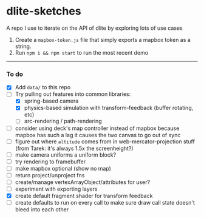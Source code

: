 # dlite-sketches

A repo I use to iterate on the API of dlite by exploring lots of use cases

1. Create a `mapbox-token.js` file that simply exports a mapbox token as a string.
2. Run `npm i && npm start` to run the most recent demo


------------

### To do
 - [X] Add `data/` to this repo
 - [ ] Try pulling out features into common libraries:
      - [X] spring-based camera
      - [X] physics-based simulation with transform-feedback (buffer rotating, etc)
      - [ ] arc-rendering / path-rendering

 - [ ] consider using deck's map controller instead of mapbox because mapbox has such a lag it causes the two canvas to go out of sync
 - [ ] figure out where `altitude` comes from in web-mercator-projection stuff (from Tarek: it's always 1.5x the screenheight?)
 - [ ] make camera uniforms a uniform block?
 - [ ] try rendering to framebuffer
 - [ ] make mapbox optional (show no map)
 - [ ] return project/unproject fns
 - [ ] create/manage vertexArrayObject/attributes for user?
 - [ ] experiment with exporting layers
 - [X] create default fragment shader for transform feedback
 - [ ] create defaults to run on every call to make sure draw call state doesn't bleed into each other
